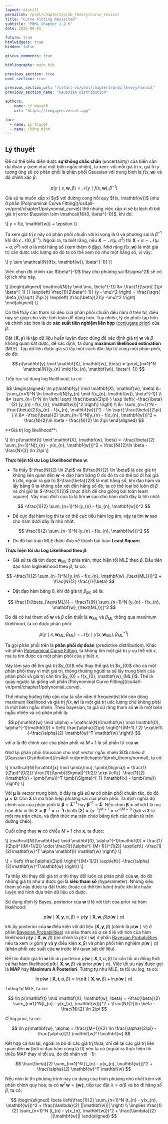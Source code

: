 ```yaml
---
layout: distill
permalink: /prml/chapter1/prob_theory/curve_revisit
title: "Curve Fitting Revisited"
subtitle: "PRML Chapter 1.2.5"
date: 2025-08-01

future: true
htmlwidgets: true
hidden: false

giscus_comments: true

bibliography: main.bib

previous_section: true
next_section: true

previous_section_url: "/cs4all-vn/prml/chapter1/prob_theory/normal"
previous_section_name: "Gaussian Distribution"

authors:
  - name: Lê Nguyễn
    url: "https://lenguyen.vercel.app"

toc:
  - name: Lý thuyết
  - name: Chứng minh
---
```


## Lý thuyết

Để có thể biểu diễn được **sự không chắc chắn** (uncertainty) của biến cần dự đoán $y$ (xem như một biến ngẫu nhiên), ta xem: với mỗi giá trị $x$, giá trị $y$ tương ứng sẽ có phân phối là phân phối Gaussian với trung bình là $f(x, \mathbf{w})$ và độ chính xác $\beta$.

$$
p(y \mid x, \mathbf{w}, \beta) = \mathcal{N}(y \mid f(x, \mathbf{w}), \beta^{-1})
$$

<p markdown=1 class="takeaway">
Giả sử ta muốn xấp xỉ $y$ với đường cong hồi quy $f(x, \mathbf{w})$ (như ở phần [Polynominal Curve Fitting](/cs4all-vn/prml/chapter1/polynomial_curve)) thế nhưng việc xấp xỉ sẽ bị lệch đi bởi giá trị error $\epsilon \sim \mathcal{N}(0, \beta^{-1})$, khi đó:

\\[
y = f(x, \mathbf{w}) + \epsilon
\\]

Ta xem giá trị $\epsilon$ này có phân phối chuẩn với kì vọng là $0$ và phương sai là $\beta^{-1}$ khi đó $\epsilon ~ \mathcal{N}(0, \beta^{-1})$. Ngoài ra, ta biết rằng, nếu $\mathbf{X} \sim \mathcal{N}(\mu, \sigma^2)$ thì $\mathbf{X} + \alpha \sim \mathcal{N}(\mu + \alpha, \sigma^2)$ với $\alpha$ là một hằng số (xem thêm ở [đây](https://math.stackexchange.com/questions/1923924/normal-variables-adding-and-multiplying-by-constant)). Nhớ rằng $f(x, \mathbf{w})$ là một giá trị cần được ước lượng do đó ta có thể xem nó như một hằng số, vì vậy:

\\[
y \sim \mathcal{N}(f(x, \mathbf{w}), \beta^{-1})
\\]
</p>

<p markdown=1 class="takeaway">
Việc chọn độ chính xác $\beta^{-1}$ thay cho phương sai $\sigma^2$ sẽ có lợi ích như này.

\\[
\begin{aligned}
\mathcal{N}(y \mid \mu, \beta^{-1}) &= \frac{1}{\sqrt{ 2\pi \beta^{-1} }} \exp\left( \frac{1}{2\beta^{-1}} (y - \mu)^2 \right)
= \frac{\sqrt{ \beta }}{\sqrt{ 2\pi }} \exp\left( \frac{\beta}{2}(y -\mu)^2 \right)
\end{aligned}
\\]

Có thể thấy các tham số đều của phân phối chuẩn đều nằm ở trên tử, điều này sẽ giúp cho việc tính toán dễ dàng hơn. Tuy nhiên, lý do phức tạp hơn và chính xác hơn là do **xác suất tiên nghiệm liên hợp** ([conjugate prior](https://en.wikipedia.org/wiki/Conjugate_prior)) của $\beta$.
</p>

Đặt $\{ \mathbf{X}, \mathbf{y} \}$ là tập dữ liệu huấn luyện được dùng để xác định giá trị $\mathbf{w}$ và $\beta$ không quan sát được, để xác định, ta dùng **maximum likelihood estimation** (MLE). Tập dữ liệu được giả sử lấy một cách độc lập từ cùng một phân phối, do đó:

$$
p(\mathbf{y} \mid \mathbf{X}, \mathbf{w}, \beta) = \prod_{n=1}^N \mathcal{N}(y_{n} \mid f(x_{n}, \mathbf{w}), \beta^{-1})
$$

Tiếp tục sử dụng log likelihood, ta có:

$$
\begin{aligned}
\ln p(\mathbf{y} \mid \mathbf{X}, \mathbf{w}, \beta) &= \sum_{n=1}^N \ln \mathcal{N}(y_{n} \mid f(x_{n}, \mathbf{w}), \beta^{-1}) \\
&= \sum_{n=1}^N \ln \left( \sqrt{ \frac{\beta}{2\pi} } \exp \left\{ -\frac{\beta}{2} [y_{n} - f(x_{n}, \mathbf{w})]^2 \right\} \right) \\
&= \sum_{n=1}^N -\frac{\beta}{2}[y_{n} - f(x_{n}, \mathbf{w})]^2 -  \ln \sqrt{ \frac{\beta}{2\pi} } \\
&= -\frac{\beta}{2} \sum_{n=1}^N[y_{n} - f(x_{n}, \mathbf{w})]^2 + \frac{N}{2}\ln \beta - \frac{N}{2} \ln 2\pi
\end{aligned} 
$$

<p markdown=1 class="important">
**Giá trị log likelihood**:

\\[
\ln p(\mathbf{t} \mid \mathbf{X}, \mathbf{w}, \beta) =  -\frac{\beta}{2} \sum_{n=1}^N[t_{n} - y(x_{n}, \mathbf{w})]^2 + \frac{N}{2}\ln \beta - \frac{N}{2} \ln 2\pi
\\]
</p>

**Thực hiện tối ưu Log Likelihood theo $\mathbf{w}$**:

-  Ta thấy $-\frac{N}{2} \ln 2\pi$ và $\frac{N}{2} \ln \beta$ là các giá trị không liên quan đến $\mathbf{w}$ => đạo hàm bằng $0$ do đó ta có thể bỏ đi hai giá trị đó, ngoài ra giá trị $-\frac{\beta}{2}$ là một hằng số, khi đạo hàm và lấy bằng $0$ ta không cần xét đến hằng số đó, ta có thể loại bỏ luôn đi $\beta$ và chỉ giữ lại $-\frac{1}{2}$ (mục đích để cho giống bài toán least square). Vậy mục đích của ta là tìm $\mathbf{w}$ sao cho hàm dưới đây là lớn nhất:

$$
-\frac{1}{2} \sum_{n=1}^N (y_{n} - f(x_{n}, \mathbf{w}))^2
$$

- Để cực đại hàm log thì ta có thể cực tiểu hàm log âm, vậy ta tìm $\mathbf{w}$ sao cho hàm dưới đây là nhỏ nhất:

$$
\frac{1}{2} \sum_{n=1}^N (y_{n} - f(x_{n}, \mathbf{w}))^2
$$

- Do đó bài toán MLE được đưa về thành bài toán **Least Square**.

**Thực hiện tối ưu Log Likelihood theo $\beta$**:

- Giả sử ta đã tìm được $\mathbf{w}_{\text{ML}}$ ở phía trên, thực hiện tối MLE theo $\beta$. Đầu tiên đạo hàm loglikelihood theo $\beta$, ta có:

$$
-\frac{1}{2} \sum_{n=1}^N [y_{n} - f(x_{n}, \mathbf{w}_{\text{ML}})]^2 + \frac{N}{2} \frac{1}{\beta}
$$

- Đặt đạo hàm bằng $0$, khi đó giá trị $\beta_{ML}$ sẽ là:

$$
\frac{1}{\beta_{\text{ML}}} = \frac{1}{N} \sum_{n=1}^N [y_{n} - f(x_{n}, \mathbf{w}_{\text{ML}})]^2
$$

Do đã có hai tham số $\mathbf{w}$ và $\beta$ cần thiết là $\mathbf{w}_{ML}$ và $\beta_{ML}$ thông qua maximum likelihood, ta có được phân phối:

$$
p(y \mid x, \mathbf{w}_{ML}, \beta_{ML}) = \mathcal{N}(y \mid y(x, \mathbf{w}_{ML}), \beta^{-1}_{ML})
$$

Ta gọi phân phối trên là **phân phối dự đoán** (predictive distribution). Khác với phần [Polynominal Curve Fitting](/cs4all-vn/prml/chapter1/polynomial_curve), ta không tìm một giá trị $y$ cụ thể với $x$, mà ta tìm được cả một phân phối của $y$ biết $x$. 

<p markdown=1 class="takeaway">
Vậy làm sao để tìm giá trị $y_{0}$ nếu thay thế giá trị $x_{0}$ cho cả một phân phối thay vì một giá trị, thông thường người ta sẽ lấy trung bình của phân phối và giá trị cần tìm $y_{0} = f(x_{0}, \mathbf{w}_{ML})$. Thế là quay ngược lại giống với phần [Polynominal Curve Fitting](/cs4all-vn/prml/chapter1/polynomial_curve).
</p>

Thế nhưng hướng tiếp cận của ta vẫn nằm ở frequentist khi còn dùng maximum likelihood và giá trị $f(x, \mathbf{w})$ là một giá trị ước lượng chứ không phải là một biến ngẫu nhiên. Theo bayesian, ta giả sử rằng tham số $\mathbf{w}$ là một biến ngẫu nhiên và có phân phối là:

$$
p(\mathbf{w} \mid \alpha) = \mathcal{N}(\mathbf{w} \mid \mathbf{0}, \alpha^{-1}\mathbf{I}) = \left( \frac{\alpha}{2\pi} \right)^{(M+1) / 2} \exp\left\{-\frac{\alpha}{2} \mathbf{w}^T \mathbf{w} \right\}
$$

với $\alpha$ là độ chính xác của phân phối và $M+1$ là số phần tử của $\mathbf{w}$.

<p markdown=1 class="takeaway">
Nhớ lại phân phối Gaussian cho một vector ngẫu nhiên $D$ chiều ở [Gaussian Distribution](/cs4all-vn/prml/chapter1/prob_theory/normal), ta có:

\\[
\mathcal{N}(\mathbf{x} \mid \pmb{\mu}, \pmb{\Sigma}) = \frac{1}{(2\pi)^{D/2}} \frac{1}{|\pmb{\Sigma}|^{1/2}} \exp \left\\{ -\frac{1}{2} (\mathbf{x} - \pmb{\mu})^T \pmb{\Sigma}^{-1} (\mathbf{x} - \pmb{\mu}) \right\\}
\\]

Với $\pmb{\mu}$ là vector trung bình, ở đây ta giả sử $\mathbf{w}$ có phân phối chuẩn tắc, do đó $\pmb{\mu}=\mathbf{0}$.  Còn $\pmb{\Sigma}$ là ma trận hiệp phương sai của phân phối. Ta định nghĩa độ chính xác của phân phối là $\pmb{\beta} = \pmb{\Sigma}^{-1}$ hay ${} \pmb{\beta}^{-1} = \pmb{\Sigma} {}$. Nếu chọn $\pmb{\beta} = \alpha \mathbf{I}$ với $\mathbf{I}$ là ma trận đơn vị thì ${} \pmb{\Sigma} = \pmb{\beta}^{-1} = \alpha^{-1} \mathbf{I}$ do đó $|\pmb{\Sigma}| = (\alpha^{-1})^{M+1} = \alpha^{-(M+1)}$ (bởi vì ${} \pmb{\Sigma}$ là một ma trận chéo, và định thức ma trận chéo bằng tích các phần tử trên đường chéo).

Cuối cùng thay $\mathbf{w}$ có chiều $M+1$ cho $\mathbf{x}$, ta được:

\\[
\mathcal{N}(\mathbf{w} \mid \mathbf{0}, \alpha^{-1}\mathbf{I}) 
= \frac{1}{(2\pi)^{(M+1)/2}} \cdot \frac{1}{(\alpha^{-(M+1)})^{1/2}} 
\exp\left\\{ -\frac{1}{2}\mathbf{w}^T \alpha \mathbf{I} \mathbf{w} \right\\}
\\]

\\[
= \left( \frac{\alpha}{2\pi} \right)^{(M+1)/2} 
\exp\left\\{ -\frac{\alpha}{2}\mathbf{w}^T\mathbf{w} \right\\}
\\]

</p>

Ta thấy khi thay đổi giá trị $\alpha$ thì thay đổi luôn cả phân phối của $\mathbf{w}$, do đó những giá trị như $\alpha$ được gọi là **siêu tham số** (hyperameter). Những siêu tham số này được ta đặt trước (hoặc có thể tìm luôn) trước khi khi huấn luyện mô hình dựa trên dữ liệu có được.

Sử dụng định lý Bayes, posterior của $\mathbf{w}$ tỉ lệ với tích của prior và hàm likelihood:

$$
p(\mathbf{w} \mid \mathbf{X}, \mathbf{y}, \alpha, \beta) \propto p(\mathbf{y} \mid \mathbf{X}, \mathbf{w}, \beta)p(\mathbf{w} \mid \alpha)
$$

khi ấy posterior của $\mathbf{w}$ điều kiện với dữ liệu ($\mathbf{X}, \mathbf{y}, \beta$) (chính là $p(\mathbf{w} \mid \mathcal{D})$ ở phần [Bayesian Probabilities](/cs4all-vn/prml/chapter1/prob_theory/bayes)) và siêu tham số $\alpha$ sẽ tỉ lệ với tích của hàm likelihood $p(\mathbf{y} \mid \mathbf{X}, \mathbf{w}, \beta)$ (nó chính là $p(\mathcal{D} \mid \mathbf{w})$ ở phần [Bayesian Probabilities](/cs4all-vn/prml/chapter1/prob_theory/bayes) nếu ta xem $\mathcal{D}$ gồm $\mathbf{y}$ và $\mathbf{y}$ điều kiện $\mathbf{x}, \beta$) và phân phối tiên nghiệm $p(\mathbf{w} \mid \alpha)$ (phân phối xác suất của $\mathbf{w}$ trước khi quan sát dữ liệu). 

Để tìm được giá trị $\mathbf{w}$ tối ưu posterior $p(\mathbf{w} \mid \mathbf{X}, \mathbf{t}, \alpha, \beta)$ ta cần tối ưu đồng thời cả hai hàm likelihood $p(\mathbf{t} \mid \mathbf{X}, \mathbf{w}, \beta)$ và prior $p(\mathbf{w} \mid \alpha)$. Việc tối ưu này được gọi là **MAP** hay **Maximum A Posteriori**. Tương tự như MLE, ta tối ưu log, ta có:

$$
\ln p(\mathbf{w} \mid \mathbf{X}, \mathbf{t}, \alpha, \beta) \propto \ln p(\mathbf{t} \mid \mathbf{X}, \mathbf{w}, \beta) + \ln p(\mathbf{w} \mid \alpha)
$$

Tương tự MLE, ta có:

$$
\ln p(\mathbf{t} \mid \mathbf{X}, \mathbf{w}, \beta) = -\frac{\beta}{2} \sum_{n=1}^N[t_{n} - y(x_{n}, \mathbf{w})]^2 + \frac{N}{2}\ln \beta - \frac{N}{2} \ln 2\pi
$$

Ở log prior, ta có:

$$
\ln p(\mathbf{w}, \alpha) = \frac{{M+1}}{2} \ln \frac{\alpha}{2\pi} - \frac{\alpha}{2} \mathbf{w}^T\mathbf{w}
$$

Kết hợp cả hai lại, ngoài ra bỏ đi các giá trị thừa, chỉ để lại các giá trị liên quan đến $\mathbf{w}$ (bởi vì đạo hàm cũng là $0$) nên ta có (ngoài ra thực hiện tối thiểu MAP thay vì tối ưu, do đó nhân với $-1$):

$$
\frac{\beta}{2} \sum_{n=1}^N [t_{n} - y(x_{n}, \mathbf{w})]^2 + \frac{\alpha}{2} \mathbf{w}^T \mathbf{w}
$$

Nếu nhìn kĩ thì phương trình này có dạng của bình phương nhỏ nhất kèm với phần chính quy hoá, ta có $\mathbf{w}^T \mathbf{w} = \lVert \mathbf{w} \rVert$, tiếp tục đặt $\lambda =\alpha / \beta$ và bỏ đi hằng số $\beta$, ta có:

$$
\begin{aligned}
\beta \left(\frac{1}{2} \sum_{n=1}^N (t_{n} - y(x_{n}, \mathbf{w}))^2 + \frac{\lambda}{2} ||\mathbf{w}|| \right) \\
\implies 
\frac{1}{2} \sum_{n=1}^N (t_{n} - y(x_{n}, \mathbf{w}))^2 + \frac{\lambda}{2} ||\mathbf{w}||
\end{aligned}
$$